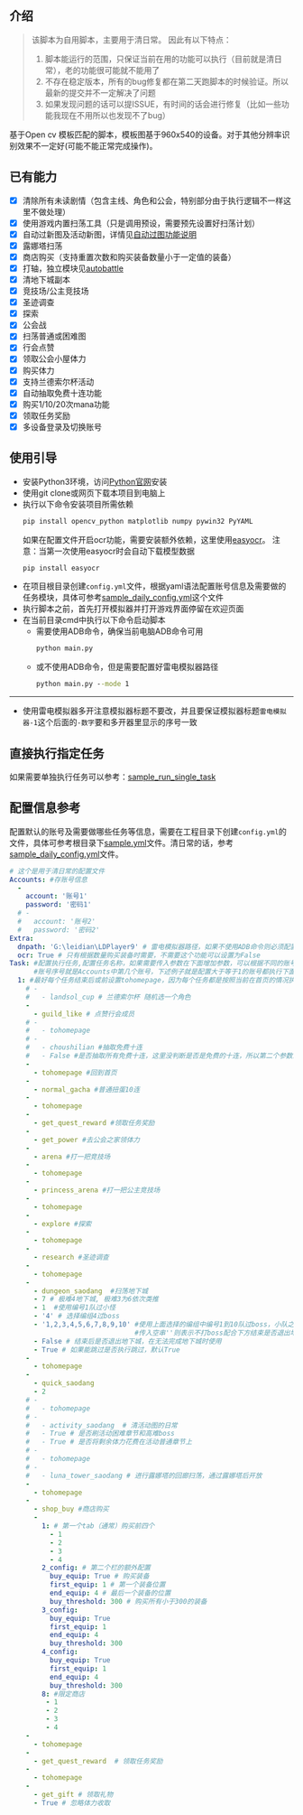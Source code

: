 ## 介绍
> 该脚本为自用脚本，主要用于清日常。
> 因此有以下特点：
> 1. 脚本能运行的范围，只保证当前在用的功能可以执行（目前就是清日常），老的功能很可能就不能用了
> 2. 不存在稳定版本，所有的bug修复都在第二天跑脚本的时候验证。所以最新的提交并不一定解决了问题
> 3. 如果发现问题的话可以提ISSUE，有时间的话会进行修复（比如一些功能我现在不用所以也发现不了bug）

基于Open cv 模板匹配的脚本，模板图基于960x540的设备。对于其他分辨率识别效果不一定好(可能不能正常完成操作)。

## 已有能力

- [x] 清除所有未读剧情（包含主线、角色和公会，特别部分由于执行逻辑不一样这里不做处理）
- [x] 使用游戏内置扫荡工具（只是调用预设，需要预先设置好扫荡计划）
- [x] 自动过新图及活动新图，详情见[自动过图功能说明](自动过图功能说明.md)
- [x] 露娜塔扫荡
- [x] 商店购买（支持重置次数和购买装备数量小于一定值的装备）
- [x] 打轴，独立模块见[autobattle](autobattle/)
- [x] 清地下城副本
- [x] 竞技场/公主竞技场
- [x] 圣迹调查
- [x] 探索
- [x] 公会战
- [x] 扫荡普通或困难图
- [x] 行会点赞
- [x] 领取公会小屋体力
- [x] 购买体力
- [x] 支持兰德索尔杯活动
- [x] 自动抽取免费十连功能
- [x] 购买1/10/20次mana功能
- [x] 领取任务奖励
- [x] 多设备登录及切换账号

## 使用引导

* 安装Python3环境，访问[Python官网](https://www.python.org/)安装
* 使用git clone或网页下载本项目到电脑上
* 执行以下命令安装项目所需依赖
  ```cmd
  pip install opencv_python matplotlib numpy pywin32 PyYAML
  ```
  如果在配置文件开启ocr功能，需要安装额外依赖，这里使用[easyocr](https://github.com/JaidedAI/EasyOCR)。
  注意：当第一次使用easyocr时会自动下载模型数据
  ```cmd
  pip install easyocr
  ```
* 在项目根目录创建`config.yml`文件，根据yaml语法配置账号信息及需要做的任务模块，具体可参考[sample_daily_config.yml](sample_daily_config.yml)这个文件
* 执行脚本之前，首先打开模拟器并打开游戏界面停留在欢迎页面
* 在当前目录cmd中执行以下命令启动脚本
  * 需要使用ADB命令，确保当前电脑ADB命令可用
    ```cmd
    python main.py
    ```
  * 或不使用ADB命令，但是需要配置好雷电模拟器路径
    ```cmd
    python main.py --mode 1
    ```
---
* 使用雷电模拟器多开注意模拟器标题不要改，并且要保证模拟器标题`雷电模拟器-1`这个后面的`-数字`要和多开器里显示的序号一致

## 直接执行指定任务

如果需要单独执行任务可以参考：[sample_run_single_task](sample_run_single_task.py)

## 配置信息参考

配置默认的账号及需要做哪些任务等信息，需要在工程目录下创建`config.yml`的文件，具体可参考根目录下[sample.yml](sample.yml)文件。清日常的话，参考[sample_daily_config.yml](sample_daily_config.yml)文件。

```yaml
# 这个是用于清日常的配置文件
Accounts: #存账号信息
  -
    account: '账号1'
    password: '密码1'
  # - 
  #   account: '账号2'
  #   password: '密码2'
Extra:
  dnpath: 'G:\leidian\LDPlayer9' # 雷电模拟器路径，如果不使用ADB命令则必须配置这个路径
  ocr: True # 只有根据数量购买装备时需要，不需要这个功能可以设置为False
Task: #配置执行任务,配置任务名称，如果需要传入参数在下面增加参数，可以根据不同的账号序号配置任务。
      #账号序号就是Accounts中第几个账号，下述例子就是配置大于等于1的账号都执行下面的任务列表，如果在下面加入一个5：那么就是1-4执行1：后面的任务列表5以后执行5：后面的任务列表
  1: #最好每个任务结束后或前设置tohomepage，因为每个任务都是按照当前在首页的情况执行的，下面部分注释的任务是只有某些活动时可用，可以根据需要取消注释
    # -
    #   - landsol_cup # 兰德索尔杯 随机选一个角色
    -
      - guild_like # 点赞行会成员
    # - 
    #   - tohomepage
    # -
    #   - choushilian #抽取免费十连
    #   - False #是否抽取所有免费十连，这里没判断是否是免费的十连，所以第二个参数最好不要传True，如果当前没有免费的十连的话就直接把钻石花光了
    -
      - tohomepage #回到首页
    -
      - normal_gacha #普通扭蛋10连
    -
      - tohomepage
    -
      - get_quest_reward #领取任务奖励
    -
      - get_power #去公会之家领体力
    -
      - arena #打一把竞技场
    -
      - tohomepage
    -
      - princess_arena #打一把公主竞技场
    -
      - tohomepage
    -
      - explore #探索
    -
      - tohomepage
    -
      - research #圣迹调查
    -
      - tohomepage
    -
      - dungeon_saodang  #扫荡地下城
      - 7 # 极难4地下城, 极难3为6依次类推
      - 1  #使用编号1队过小怪
      - '4' # 选择编组4过boss
      - '1,2,3,4,5,6,7,8,9,10' #使用上面选择的编组中编号1到10队过boss，小队之间用','分割
                               #传入空串''则表示不打boss配合下方结束是否退出地下城使用
      - False # 结束后是否退出地下城，在无法完成地下城时使用
      - True # 如果能跳过是否执行跳过，默认True
    -
      - tohomepage
    -
      - quick_saodang
      - 2
    # -
    #   - tohomepage
    # -
    #   - activity_saodang  # 清活动图的日常
    #   - True # 是否刷活动困难章节和高难boss
    #   - True # 是否将剩余体力花费在活动普通章节上
    # -
    #   - tohomepage
    # -
    #   - luna_tower_saodang # 进行露娜塔的回廊扫荡，通过露娜塔后开放
    -
      - tohomepage
    -
      - shop_buy #商店购买
      -
        1: # 第一个tab（通常）购买前四个
          - 1
          - 2
          - 3
          - 4
        2_config: # 第二个栏的额外配置
          buy_equip: True # 购买装备
          first_equip: 1 # 第一个装备位置
          end_equip: 4 # 最后一个装备的位置
          buy_threshold: 300 # 购买所有小于300的装备
        3_config: 
          buy_equip: True 
          first_equip: 1 
          end_equip: 4 
          buy_threshold: 300 
        4_config: 
          buy_equip: True 
          first_equip: 1 
          end_equip: 4 
          buy_threshold: 300 
        8: #限定商店
         - 1
         - 2
         - 3
         - 4
    -
      - tohomepage
    -
      - get_quest_reward  # 领取任务奖励
    -
      - tohomepage
    -
      - get_gift # 领取礼物
      - True # 忽略体力收取
```
